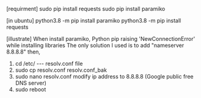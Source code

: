 [requirment]
sudo pip install requests
sudo pip install paramiko

[in ubuntu]
python3.8 -m pip install paramiko 
python3.8 -m pip install requests

[illustrate]
When install paramiko, Python pip raising 'NewConnectionError' while installing libraries 
The only solution I used is to add "nameserver 8.8.8.8"
then,
1. cd /etc/  ---  resolv.conf file
2. sudo cp resolv.conf resolv.conf_bak
3. sudo nano resolv.conf
   modify ip address to 8.8.8.8 (Google public free DNS server)
4. sudo reboot
